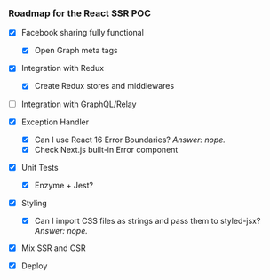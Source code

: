 ### Roadmap for the React SSR POC

- [x] Facebook sharing fully functional
    - [x] Open Graph meta tags

- [x] Integration with Redux
    - [x] Create Redux stores and middlewares

- [ ] Integration with GraphQL/Relay

- [x] Exception Handler
    - [x] Can I use React 16 Error Boundaries? *Answer: nope.*
    - [x] Check Next.js built-in Error component

- [x] Unit Tests
    - [x] Enzyme + Jest?

- [x] Styling
    - [x] Can I import CSS files as strings and pass them to styled-jsx? *Answer: nope.*
    
- [x] Mix SSR and CSR

- [x] Deploy
